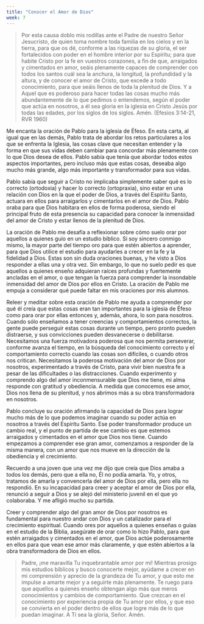 ```yaml
---
title: "Conocer el Amor de Dios"
week: 7
---
```


> Por esta causa doblo mis rodillas ante el Padre de nuestro Señor
> Jesucristo, de quien toma nombre toda familia en los cielos y en la
> tierra, para que os dé, conforme a las riquezas de su gloria, el ser
> fortalecidos con poder en el hombre interior por su Espíritu; para que
> habite Cristo por la fe en vuestros corazones, a fin de que,
> arraigados y cimentados en amor, seáis plenamente capaces de
> comprender con todos los santos cuál sea la anchura, la longitud, la
> profundidad y la altura, y de conocer el amor de Cristo, que excede a
> todo conocimiento, para que seáis llenos de toda la plenitud de
> Dios. Y a Aquel que es poderoso para hacer todas las cosas mucho más
> abundantemente de lo que pedimos o entendemos, según el poder que
> actúa en nosotros, a él sea gloria en la iglesia en Cristo Jesús por
> todas las edades, por los siglos de los siglos. Amén. (Efesios
> 3:14-21, RVR 1960)

Me encanta la oración de Pablo para la iglesia de Éfeso. En esta
carta, al igual que en las demás, Pablo trata de abordar los retos
particulares a los que se enfrenta la Iglesia, las cosas clave que
necesitan entender y la forma en que sus vidas deben cambiar para
concordar más plenamente con lo que Dios desea de ellos. Pablo sabía que
tenía que abordar todos estos aspectos importantes, pero incluso más que
estas cosas, deseaba algo mucho más grande, algo más importante y
transformador para sus vidas.

Pablo sabía que seguir a Cristo no implicaba simplemente saber qué es lo
correcto (ortodoxia) y hacer lo correcto (ortopraxia), sino estar en una
relación con Dios en la que el poder de Dios, a través del Espíritu
Santo, actuara en ellos para arraigarlos y cimentarlos en el amor de
Dios. Pablo oraba para que Dios habitara en ellos de forma poderosa,
siendo el principal fruto de esta presencia su capacidad para conocer la
inmensidad del amor de Cristo y estar llenos de la plenitud de Dios.

La oración de Pablo me desafía a reflexionar sobre cómo suelo orar por
aquellos a quienes guío en un estudio bíblico. Si soy sincero conmigo
mismo, la mayor parte del tiempo oro para que estén abiertos a aprender,
para que Dios utilice el estudio para ayudarles a crecer en la fe y la
fidelidad a Dios. Estas son sin duda oraciones buenas, y he visto a Dios
responder a ellas una y otra vez. Sin embargo, lo que no suelo pedir es
que aquellos a quienes enseño adquieran raíces profundas y fuertemente
ancladas en el amor, o que tengan la fuerza para comprender la
insondable inmensidad del amor de Dios por ellos en Cristo. La oración
de Pablo me empuja a considerar qué puede faltar en mis oraciones por
mis alumnos.

Releer y meditar sobre esta oración de Pablo me ayuda a comprender por
qué él creía que estas cosas eran tan importantes para la iglesia de
Éfeso como para orar por ellas entonces y, además, ahora, lo son para
nosotros. Cuando sólo enseñamos a tener creencias y comportamientos
correctos, la gente puede perseguir estas cosas durante un tiempo, pero
pronto pueden distraerse, y sus convicciones pueden desvanecerse o
debilitarse. Necesitamos una fuerza motivadora poderosa que nos permita
perseverar, conforme avanza el tiempo, en la búsqueda del conocimiento
correcto y el comportamiento correcto cuando las cosas son difíciles, o
cuando otros nos critican. Necesitamos la poderosa motivación del amor
de Dios por nosotros, experimentado a través de Cristo, para vivir bien
nuestra fe a pesar de las dificultades o las distracciones. Cuando
experimento y comprendo algo del amor inconmensurable que Dios me tiene,
mi alma responde con gratitud y obediencia. A medida que conocemos ese
amor, Dios nos llena de su plenitud, y nos abrimos más a su obra
transformadora en nosotros.

Pablo concluye su oración afirmando la capacidad de Dios para lograr
mucho más de lo que podemos imaginar cuando su poder actúa en nosotros a
través del Espíritu Santo. Ese poder transformador produce un cambio
real, y el punto de partida de ese cambio es que estemos arraigados y
cimentados en el amor que Dios nos tiene. Cuando empezamos a comprender
ese gran amor, comenzamos a responder de la misma manera, con un amor
que nos mueve en la dirección de la obediencia y el crecimiento.

Recuerdo a una joven que una vez me dijo que creía que Dios amaba a
todos los demás, pero que a ella no, Él no podía amarla. Yo, y otros,
tratamos de amarla y convencerla del amor de Dios por ella, pero ella no
respondió. En su incapacidad para creer y aceptar el amor de Dios por
ella, renunció a seguir a Dios y se alejó del ministerio juvenil en el
que yo colaboraba. Y me afligió mucho su partida.

Creer y comprender algo del gran amor de Dios por nosotros es
fundamental para nuestro andar con Dios y un catalizador para el
crecimiento espiritual. Cuando ores por aquellos a quienes enseñas o
guías en el estudio de la Biblia, asegúrate de orar como lo hizo Pablo,
para que estén arraigados y cimentados en el amor, que Dios actúe
poderosamente en ellos para que vean ese amor más claramente, y que
estén abiertos a la obra transformadora de Dios en ellos.

> Padre, ¡me maravilla Tu inquebrantable amor por mí! Mientras prosigo
> mis estudios bíblicos y busco conocerte mejor, ayúdame a crecer en mi
> comprensión y aprecio de la grandeza de Tu amor, y que esto me impulse
> a amarte mejor y a seguirte más plenamente. Te ruego para que aquellos
> a quienes enseño obtengan algo más que meros conocimientos y cambios
> de comportamiento. Que crezcan en el conocimiento por experiencia
> propia de Tu amor por ellos, y que eso se convierta en el poder dentro
> de ellos que logre más de lo que puedan imaginar. A Ti sea la gloria,
> Señor. Amén.
